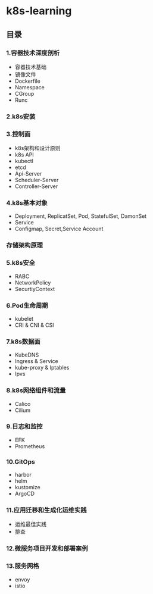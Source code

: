 # k8s-learning

## 目录

### 1.容器技术深度剖析
* 容器技术基础
* 镜像文件
* Dockerfile
* Namespace
* CGroup
* Runc

### 2.k8s安装


### 3.控制面
* k8s架构和设计原则
* k8s API
* kubectl
* etcd
* Api-Server
* Scheduler-Server
* Controller-Server

### 4.k8s基本对象
* Deployment, ReplicatSet, Pod, StatefulSet, DamonSet
* Service
* Configmap, Secret,Service Account

### 存储架构原理

### 5.k8s安全
* RABC
* NetworkPolicy
* SecurtiyContext

### 6.Pod生命周期
* kubelet
* CRI & CNI & CSI 

### 7.k8s数据面
* KubeDNS
* Ingress & Service
* kube-proxy & Iptables
* Ipvs

### 8.k8s网络组件和流量
* Calico
* Cilium

### 9.日志和监控
* EFK
* Prometheus

### 10.GitOps
* harbor
* helm
* kustomize
* ArgoCD

### 11.应用迁移和生成化运维实践
* 运维最佳实践
* 排查


### 12.微服务项目开发和部署案例


### 13.服务网格
* envoy
* istio







